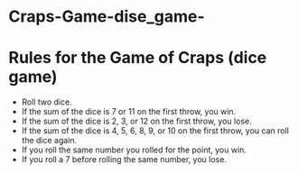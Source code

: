 # Craps-Game-dise_game-
 <h1>Rules for the Game of Craps (dice game)</h1>
    <ul>
        <li>Roll two dice.</li>
        <li>If the sum of the dice is 7 or 11 on the first throw, you win.</li>
        <li>If the sum of the dice is 2, 3, or 12 on the first throw, you lose.</li>
        <li>If the sum of the dice is 4, 5, 6, 8, 9, or 10 on the first throw, you can roll the dice again.</li>
        <li>If you roll the same number you rolled for the point, you win.</li>
        <li>If you roll a 7 before rolling the same number, you lose.</li>
    </ul>
